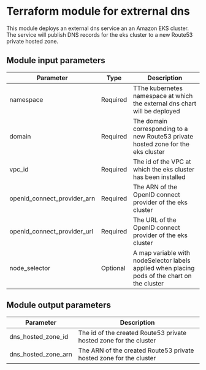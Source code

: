 # Terraform module for extrernal dns

This module deploys an external dns service an an Amazon EKS cluster. The service will publish DNS records for the eks cluster to a new Route53 private hosted zone.

## Module input parameters

| Parameter                      | Type     | Description                                                                        |
| ------------------------------ |--------- | ---------------------------------------------------------------------------------- |
| namespace                      | Required | TThe kubernetes namespace at which the external dns chart will be deployed         |
| domain                         | Required | The domain corresponding to a new Route53 private hosted zone for the eks cluster  |
| vpc_id                         | Required | The id of the VPC at which the eks cluster has been installed                      |
| openid_connect_provider_arn    | Required | The ARN of the OpenID connect provider of the eks cluster                          |
| openid_connect_provider_url    | Required | The URL of the OpenID connect provider of the eks cluster                          |
| node_selector                  | Optional | A map variable with nodeSelector labels applied when placing pods of the chart on the cluster |

## Module output parameters

| Parameter                   | Description                                                               |
| --------------------------- | ------------------------------------------------------------------------- |
| dns_hosted_zone_id          | The id of the created Route53 private hosted zone for the cluster         |
| dns_hosted_zone_arn         | The ARN of the created Route53 private hosted zone for the cluster        |